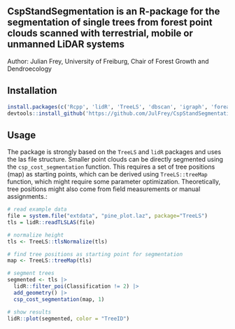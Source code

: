 ## CspStandSegmentation is an R-package for the segmentation of single trees from forest point clouds scanned with terrestrial, mobile or unmanned LiDAR systems

Author: Julian Frey, University of Freiburg, Chair of Forest Growth and Dendroecology

## Installation
```R
install.packages(c('Rcpp', 'lidR', 'TreeLS', 'dbscan', 'igraph', 'foreach', 'parallel', 'doParallel','magrittr', 'data.table', 'future.apply'))
devtools::install_github('https://github.com/JulFrey/CspStandSegmentation')
```

## Usage
The package is strongly based on the `TreeLS` and `lidR` packages and uses the las file structure. Smaller point clouds can be directly segmented using the ```csp_cost_segmentation``` function. This requires a set of tree positions (map) as starting points, which can be derived using ```TreeLS::treeMap``` function, which might require some parameter optimization. Theoretically, tree positions might also come from field measurements or manual assignments.:

```R
# read example data
file = system.file("extdata", "pine_plot.laz", package="TreeLS")
tls = lidR::readTLSLAS(file)

# normalize height
tls <- TreeLS::tlsNormalize(tls)

# find tree positions as starting point for segmentation
map <- TreeLS::treeMap(tls)

# segment trees
segmented <- tls |>
  lidR::filter_poi(Classification != 2) |>
  add_geometry() |>
  csp_cost_segmentation(map, 1)

# show results
lidR::plot(segmented, color = "TreeID")
```

